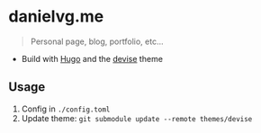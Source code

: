 # danielvg.me

> Personal page, blog, portfolio, etc...

- Build with [Hugo](https://gohugo.io/getting-started/quick-start/#step-2-create-a-new-site) and the [devise](https://themes.gohugo.io/themes/devise/) theme

## Usage

1. Config in `./config.toml`
2. Update theme: `git submodule update --remote themes/devise`
